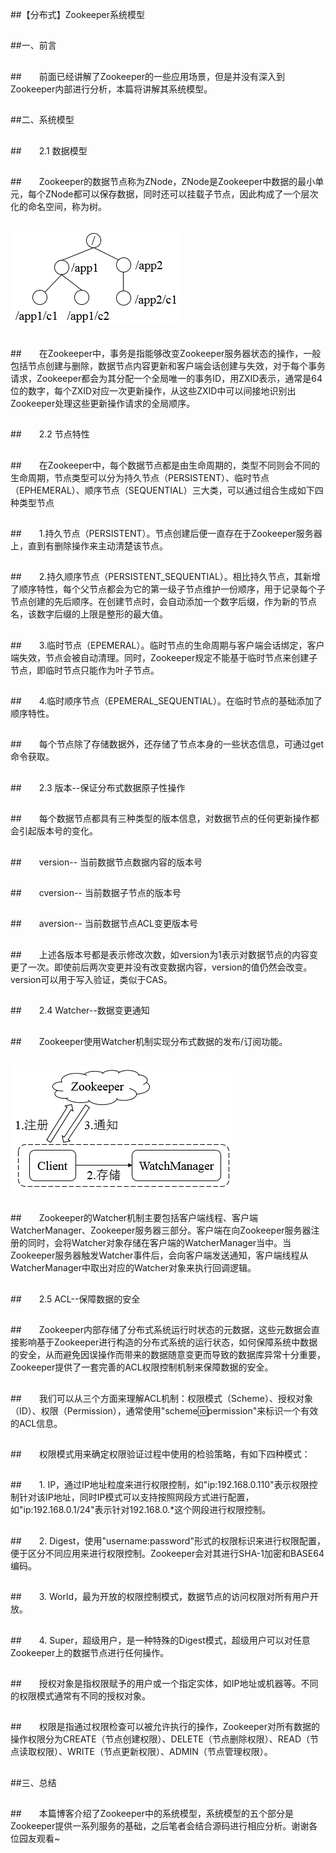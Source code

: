 ##【分布式】Zookeeper系统模型

##
##一、前言


##
##　　前面已经讲解了Zookeeper的一些应用场景，但是并没有深入到Zookeeper内部进行分析，本篇将讲解其系统模型。


##
##二、系统模型


##
##　　2.1 数据模型


##
##　　Zookeeper的数据节点称为ZNode，ZNode是Zookeeper中数据的最小单元，每个ZNode都可以保存数据，同时还可以挂载子节点，因此构成了一个层次化的命名空间，称为树。


##
## ![Alt text](../md/img/616953-20161117093506826-316952237.png)


##
##　　在Zookeeper中，事务是指能够改变Zookeeper服务器状态的操作，一般包括节点创建与删除，数据节点内容更新和客户端会话创建与失效，对于每个事务请求，Zookeeper都会为其分配一个全局唯一的事务ID，用ZXID表示，通常是64位的数字，每个ZXID对应一次更新操作，从这些ZXID中可以间接地识别出Zookeeper处理这些更新操作请求的全局顺序。


##
##　　2.2 节点特性


##
##　　在Zookeeper中，每个数据节点都是由生命周期的，类型不同则会不同的生命周期，节点类型可以分为持久节点（PERSISTENT）、临时节点（EPHEMERAL）、顺序节点（SEQUENTIAL）三大类，可以通过组合生成如下四种类型节点


##
##　　1.持久节点（PERSISTENT）。节点创建后便一直存在于Zookeeper服务器上，直到有删除操作来主动清楚该节点。


##
##　　2.持久顺序节点（PERSISTENT_SEQUENTIAL）。相比持久节点，其新增了顺序特性，每个父节点都会为它的第一级子节点维护一份顺序，用于记录每个子节点创建的先后顺序。在创建节点时，会自动添加一个数字后缀，作为新的节点名，该数字后缀的上限是整形的最大值。


##
##　　3.临时节点（EPEMERAL）。临时节点的生命周期与客户端会话绑定，客户端失效，节点会被自动清理。同时，Zookeeper规定不能基于临时节点来创建子节点，即临时节点只能作为叶子节点。


##
##　　4.临时顺序节点（EPEMERAL_SEQUENTIAL）。在临时节点的基础添加了顺序特性。


##
##　　每个节点除了存储数据外，还存储了节点本身的一些状态信息，可通过get命令获取。


##
##　　2.3 版本--保证分布式数据原子性操作


##
##　　每个数据节点都具有三种类型的版本信息，对数据节点的任何更新操作都会引起版本号的变化。


##
##　　version-- 当前数据节点数据内容的版本号


##
##　　cversion-- 当前数据子节点的版本号


##
##　　aversion-- 当前数据节点ACL变更版本号


##
##　　上述各版本号都是表示修改次数，如version为1表示对数据节点的内容变更了一次。即使前后两次变更并没有改变数据内容，version的值仍然会改变。version可以用于写入验证，类似于CAS。


##
##　　2.4 Watcher--数据变更通知


##
##　　Zookeeper使用Watcher机制实现分布式数据的发布/订阅功能。


##
## ![Alt text](../md/img/616953-20161122094930487-367521759.png)


##
##　　Zookeeper的Watcher机制主要包括客户端线程、客户端WatcherManager、Zookeeper服务器三部分。客户端在向Zookeeper服务器注册的同时，会将Watcher对象存储在客户端的WatcherManager当中。当Zookeeper服务器触发Watcher事件后，会向客户端发送通知，客户端线程从WatcherManager中取出对应的Watcher对象来执行回调逻辑。


##
##　　2.5 ACL--保障数据的安全


##
##　　Zookeeper内部存储了分布式系统运行时状态的元数据，这些元数据会直接影响基于Zookeeper进行构造的分布式系统的运行状态，如何保障系统中数据的安全，从而避免因误操作而带来的数据随意变更而导致的数据库异常十分重要，Zookeeper提供了一套完善的ACL权限控制机制来保障数据的安全。


##
##　　我们可以从三个方面来理解ACL机制：权限模式（Scheme）、授权对象（ID）、权限（Permission），通常使用"scheme:id:permission"来标识一个有效的ACL信息。


##
##　　权限模式用来确定权限验证过程中使用的检验策略，有如下四种模式：


##
##　　1. IP，通过IP地址粒度来进行权限控制，如"ip:192.168.0.110"表示权限控制针对该IP地址，同时IP模式可以支持按照网段方式进行配置，如"ip:192.168.0.1/24"表示针对192.168.0.*这个网段进行权限控制。


##
##　　2. Digest，使用"username:password"形式的权限标识来进行权限配置，便于区分不同应用来进行权限控制。Zookeeper会对其进行SHA-1加密和BASE64编码。


##
##　　3. World，最为开放的权限控制模式，数据节点的访问权限对所有用户开放。


##
##　　4. Super，超级用户，是一种特殊的Digest模式，超级用户可以对任意Zookeeper上的数据节点进行任何操作。


##
##　　授权对象是指权限赋予的用户或一个指定实体，如IP地址或机器等。不同的权限模式通常有不同的授权对象。


##
##　　权限是指通过权限检查可以被允许执行的操作，Zookeeper对所有数据的操作权限分为CREATE（节点创建权限）、DELETE（节点删除权限）、READ（节点读取权限）、WRITE（节点更新权限）、ADMIN（节点管理权限）。


##
##三、总结


##
##　　本篇博客介绍了Zookeeper中的系统模型，系统模型的五个部分是Zookeeper提供一系列服务的基础，之后笔者会结合源码进行相应分析。谢谢各位园友观看~　　